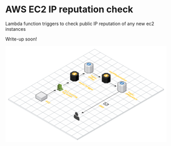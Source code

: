 # AWS EC2 IP reputation check
Lambda function triggers to check public IP reputation of any new ec2 instances

Write-up soon!

![architecture](https://github.com/raoul361/AWS-ec2IPreputation/blob/master/Web%20App%20Reference%20Architecture.png)
